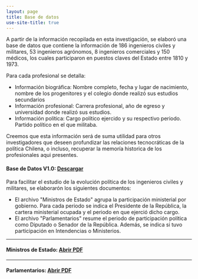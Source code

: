 ```yaml
---
layout: page
title: Base de datos
use-site-title: true
---
```


A partir de la información recopilada en esta investigación, se elaboró una base de datos que contiene la información de 186 ingenieros civiles y militares, 53 ingenieros agrónomos, 8 ingenieros comerciales y 150 médicos, los cuales participaron en puestos claves del Estado entre 1810 y 1973. 

Para cada profesional se detalla:
- Información biográfica: Nombre completo, fecha y lugar de nacimiento, nombre de los progenitores y el colegio donde realizó sus estudios secundarios
- Información profesional: Carrera profesional, año de egreso y universidad donde realizó sus estudios.
- Información política: Cargo político ejercido y su respectivo periodo. Partido político en el que militaba.

Creemos que esta información será de suma utilidad para otros investigadores que deseen profundizar las relaciones tecnocráticas de la política Chilena, o incluso, recuperar la memoría historica de los profesionales aqui presentes. 

#### Base de Datos V1.0: [Descargar](Data.xlsx)

Para facilitar el estudio de la evolución política de los ingenieros civiles y militares, se elaborarón los siguientes documentos:

- El archivo "Ministros de Estado" agrupa la participación ministerial por gobierno. Para cada periodo se indica el Presidente de la República, la cartera ministerial ocupada y el periodo en que ejerció dicho cargo.
- El archivo "Parlamentarios" resume el periodo de participación política como Diputado o Senador de la República. Además, se indica si tuvo participación en Intendencias o Ministerios. 

---
#### Ministros de Estado: [Abrir PDF](TM.pdf)
---
#### Parlamentarios: [Abrir PDF](TP.pdf)

    
      
                                                                                               
                                                                                                    
                                                                                                    
                                                                                                    
                                                                                                    
